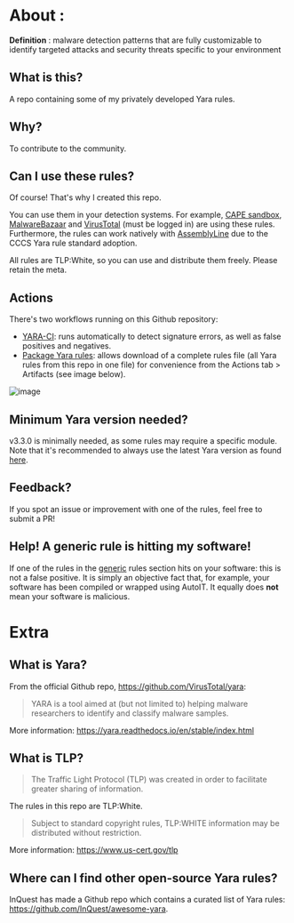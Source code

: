 # About : 
**Definition** : malware detection patterns that are fully customizable to identify targeted attacks and security threats specific to your environment
## What is this?
A repo containing some of my privately developed Yara rules.

## Why?
To contribute to the community.

## Can I use these rules?
Of course! That's why I created this repo. 

You can use them in your detection systems. For example, [CAPE sandbox](https://github.com/kevoreilly/CAPEv2), [MalwareBazaar](https://bazaar.abuse.ch/) and [VirusTotal](https://www.virustotal.com/) (must be logged in) are using these rules. Furthermore, the rules can work natively with [AssemblyLine](https://www.cyber.gc.ca/en/tools-services/assemblyline) due to the CCCS Yara rule standard adoption.

All rules are TLP:White, so you can use and distribute them freely. Please retain the meta. 

## Actions
There's two workflows running on this Github repository:

* [YARA-CI](https://yara-ci.cloud.virustotal.com/): runs automatically to detect signature errors, as well as false positives and negatives.
* [Package Yara rules](https://github.com/bartblaze/Yara-rules/blob/master/.github/workflows/yara.yml): allows download of a complete rules file (all Yara rules from this repo in one file) for convenience from the Actions tab > Artifacts (see image below).

![image](https://user-images.githubusercontent.com/3075118/113322817-731feb00-9315-11eb-86ab-94f133f07038.png)


## Minimum Yara version needed?
v3.3.0 is minimally needed, as some rules may require a specific module. Note that it's recommended to always use the latest Yara version as found [here](https://github.com/VirusTotal/yara/releases).

## Feedback?
If you spot an issue or improvement with one of the rules, feel free to submit a PR!

## Help! A generic rule is hitting my software!
If one of the rules in the [generic](https://github.com/bartblaze/Yara-rules/tree/master/rules/generic) rules section hits on your software: this is not a false positive. It is simply an objective fact that, for example, your software has been compiled or wrapped using AutoIT. It equally does **not** mean your software is malicious.



# Extra

## What is Yara?
From the official Github repo, https://github.com/VirusTotal/yara:
> YARA is a tool aimed at (but not limited to) helping malware researchers to identify and classify malware samples.

More information: https://yara.readthedocs.io/en/stable/index.html

## What is TLP?
> The Traffic Light Protocol (TLP) was created in order to facilitate greater sharing of information.

The rules in this repo are TLP:White.
> Subject to standard copyright rules, TLP:WHITE information may be distributed without restriction.

More information: https://www.us-cert.gov/tlp

## Where can I find other open-source Yara rules?
InQuest has made a Github repo which contains a curated list of Yara rules: https://github.com/InQuest/awesome-yara.
